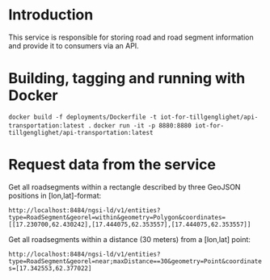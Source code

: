 # Introduction 

This service is responsible for storing road and road segment information and provide it to consumers via an API.

# Building, tagging and running with Docker

`docker build -f deployments/Dockerfile -t iot-for-tillgenglighet/api-transportation:latest .`
`docker run -it -p 8880:8880 iot-for-tillgenglighet/api-transportation:latest`

# Request data from the service

Get all roadsegments within a rectangle described by three GeoJSON positions in [lon,lat]-format:

`http://localhost:8484/ngsi-ld/v1/entities?type=RoadSegment&georel=within&geometry=Polygon&coordinates=[[17.230700,62.430242],[17.444075,62.353557],[17.444075,62.353557]]`

Get all roadsegments within a distance (30 meters) from a [lon,lat] point:

`http://localhost:8484/ngsi-ld/v1/entities?type=RoadSegment&georel=near;maxDistance==30&geometry=Point&coordinates=[17.342553,62.377022]`
